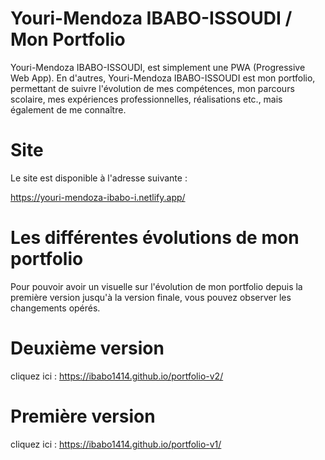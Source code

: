 # Youri-Mendoza IBABO-ISSOUDI / Mon Portfolio 

 Youri-Mendoza IBABO-ISSOUDI, est simplement une PWA (Progressive Web App). En d'autres, Youri-Mendoza IBABO-ISSOUDI est mon portfolio, permettant de suivre l'évolution de mes compétences, mon parcours scolaire, mes expériences professionnelles, réalisations etc., mais également de me connaître.

# Site
Le site est disponible à l'adresse suivante :

https://youri-mendoza-ibabo-i.netlify.app/

# Les différentes évolutions de mon portfolio

Pour pouvoir avoir un visuelle sur l'évolution de mon portfolio depuis la première version jusqu'à la version finale, vous pouvez observer les changements opérés.

# Deuxième version

  cliquez ici : https://ibabo1414.github.io/portfolio-v2/
  
  # Première version
  
  cliquez ici : https://ibabo1414.github.io/portfolio-v1/
